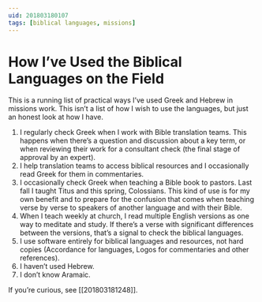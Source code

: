 ```yaml
---
uid: 201803180107
tags: [biblical languages, missions]
---
```


# How I’ve Used the Biblical Languages on the Field

This is a running list of practical ways I’ve used Greek and Hebrew in missions work. This isn’t a list of how I wish to use the languages, but just an honest look at how I have.

1. I regularly check Greek when I work with Bible translation teams. This happens when there’s a question and discussion about a key term, or when reviewing their work for a consultant check (the final stage of approval by an expert).
2. I help translation teams to access biblical resources and I occasionally read Greek for them in commentaries.
3. I occasionally check Greek when teaching a Bible book to pastors. Last fall I taught Titus and this spring, Colossians. This kind of use is for my own benefit and to prepare for the confusion that comes when teaching verse by verse to speakers of another language and with their Bible.
4. When I teach weekly at church, I read multiple English versions as one way to meditate and study. If there’s a verse with significant differences between the versions, that’s a signal to check the biblical languages.
5. I use software entirely for biblical languages and resources, not hard copies (Accordance for languages, Logos for commentaries and other references).
6. I haven’t used Hebrew.
7. I don’t know Aramaic.

If you’re curious, see [[201803181248]].
